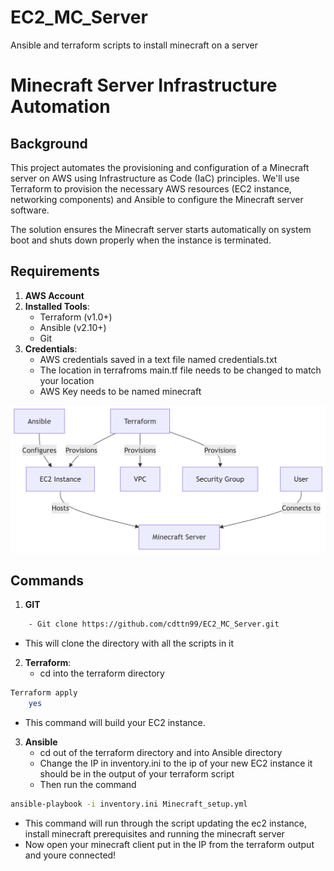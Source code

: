 # EC2_MC_Server
Ansible and terraform scripts to install minecraft on a server
# Minecraft Server Infrastructure Automation

## Background

This project automates the provisioning and configuration of a Minecraft server on AWS using Infrastructure as Code (IaC) principles. We'll use Terraform to provision the necessary AWS resources (EC2 instance, networking components) and Ansible to configure the Minecraft server software.

The solution ensures the Minecraft server starts automatically on system boot and shuts down properly when the instance is terminated.

## Requirements

1. **AWS Account**
2. **Installed Tools**:
   - Terraform (v1.0+)
   - Ansible (v2.10+)
   - Git
3. **Credentials**:
    - AWS credentials saved in a text file named credentials.txt
    - The location in terrafroms main.tf file needs to be changed to match your location
    - AWS Key needs to be named minecraft


![**Pipe Line Diagram**](https://github.com/cdttn99/EC2_MC_Server/blob/main/Minecraft%20server%20aws.png)

## Commands
1. **GIT**
```bash
    - Git clone https://github.com/cdttn99/EC2_MC_Server.git
``` 
- This will clone the directory with all the scripts in it 

2. **Terraform**:
    - cd into the terraform directory
```bash
Terraform apply
    yes   
```

- This command will build your EC2 instance.
3. **Ansible**
    - cd out of the terraform directory and into Ansible directory
    - Change the IP in inventory.ini to the ip of your new EC2 instance it should be in the output of your terraform script
    - Then run the command
```bash
ansible-playbook -i inventory.ini Minecraft_setup.yml
```
- This command will run through the script updating the ec2 instance, install minecraft prerequisites and running the minecraft server
-  Now open your minecraft client put in the IP from the terraform output and youre connected!
